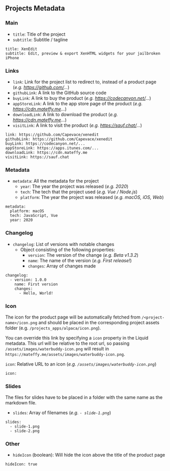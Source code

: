 ## Projects Metadata

### Main

- `title`: Title of the project
- `subtitle`: Subtitle / tagline

```
title: XenEdit
subtitle: Edit, preview & export XenHTML widgets for your jailbroken iPhone
```

### Links

- `link`: Link for the project list to redirect to, instead of a product page (_e.g. https://github.com/..._)
- `githubLink`: A link to the GitHub source code
- `buyLink`: A link to buy the product (_e.g. https://codecanyon.net/..._)
- `appStoreLink`: A link to the app store page of the product (_e.g. https://cdn.mateffy.me..._)
- `downloadLink`: A link to download the product (_e.g. https://cdn.mateffy.me..._)
- `visitLink`: A link to visit the product (_e.g. https://sauf.chat/..._)

```
link: https://github.com/Capevace/xenedit
githubLink: https://github.com/Capevace/xenedit
buyLink: https://codecanyon.net/...
appStoreLink: https://apps.itunes.com/...
downloadLink: https://cdn.mateffy.me
visitLink: https://sauf.chat

```

### Metadata

<!-- prettier-ignore -->
* `metadata`: All the metadata for the project 
	- `year`: The year the project was released (_e.g. 2020_)
	- `tech`: The tech that the project used (_e.g. Vue / Node.js_)
	- `platform`: The year the project was released (_e.g. macOS, iOS, Web_)

```
metadata:
  platform: macOS
  tech: JavaScript, Vue
  year: 2020
```

### Changelog

<!-- prettier-ignore -->
* `changelog`: List of versions with notable changes
	- Object consisting of the following properties:
		- `version`: The version of the change (_e.g. Beta v1.3.2_)
		- `name`: The name of the version (_e.g. First release!_)
		- `changes`: Array of changes made

```
changelog:
  - version: 1.0.0
    name: First version
    changes:
      - Hello, World!
```

### Icon

The icon for the product page will be automatically fetched from `/<project-name>/icon.png` and should be placed in the corresponding project assets folder (e.g. `/projects_apps/alpaca/icon.png`).

You can override this link by specifying a `icon` property in the Liquid metadata. This url will be relative to the root url, so passing `/assets/images/waterbuddy-icon.png` will result in `https://mateffy.me/assets/images/waterbuddy-icon.png`.

<!-- prettier-ignore -->
`icon`: Relative URL to an icon (_e.g. `/assets/images/waterbuddy-icon.png`_)

```
icon: 
```

### Slides

The files for slides have to be placed in a folder with the same name as the markdown file.

<!-- prettier-ignore -->
* `slides`: Array of filenames (_e.g. `- slide-1.png`_)

```
slides:
  - slide-1.png
  - slide-2.png
```

### Other

- `hideIcon` (boolean): Will hide the icon above the title of the product page

```
hideIcon: true
```
